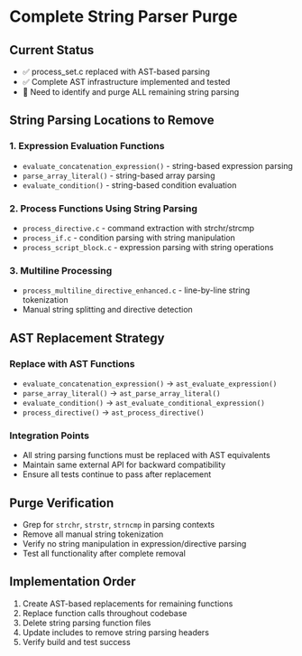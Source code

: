# Complete String Parser Purge

## Current Status
- ✅ process_set.c replaced with AST-based parsing
- ✅ Complete AST infrastructure implemented and tested
- 🔄 Need to identify and purge ALL remaining string parsing

## String Parsing Locations to Remove

### 1. Expression Evaluation Functions
- `evaluate_concatenation_expression()` - string-based expression parsing
- `parse_array_literal()` - string-based array parsing
- `evaluate_condition()` - string-based condition evaluation

### 2. Process Functions Using String Parsing
- `process_directive.c` - command extraction with strchr/strcmp
- `process_if.c` - condition parsing with string manipulation
- `process_script_block.c` - expression parsing with string operations

### 3. Multiline Processing
- `process_multiline_directive_enhanced.c` - line-by-line string tokenization
- Manual string splitting and directive detection

## AST Replacement Strategy

### Replace with AST Functions
- `evaluate_concatenation_expression()` → `ast_evaluate_expression()`
- `parse_array_literal()` → `ast_parse_array_literal()`
- `evaluate_condition()` → `ast_evaluate_conditional_expression()`
- `process_directive()` → `ast_process_directive()`

### Integration Points
- All string parsing functions must be replaced with AST equivalents
- Maintain same external API for backward compatibility
- Ensure all tests continue to pass after replacement

## Purge Verification
- Grep for `strchr`, `strstr`, `strncmp` in parsing contexts
- Remove all manual string tokenization
- Verify no string manipulation in expression/directive parsing
- Test all functionality after complete removal

## Implementation Order
1. Create AST-based replacements for remaining functions
2. Replace function calls throughout codebase
3. Delete string parsing function files
4. Update includes to remove string parsing headers
5. Verify build and test success